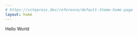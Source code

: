 ```yaml
---
# https://vitepress.dev/reference/default-theme-home-page
layout: home
---
```


<script setup>
import { useData } from "vitepress";
import { computed } from "vue";

const { isDark } = useData();

const theme = computed(() => (isDark.value ? "dark" : "light"));

console.log(theme.value)
</script>

<div :class="theme">
Hello World
</div>

<style>
.dark {
	background-color: black;
}

.light {
	background-color: white;
}
</style>